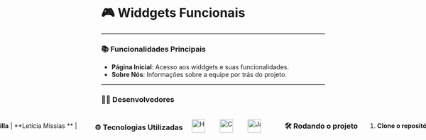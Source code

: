 # 🎮 Widdgets Funcionais

---

### 📚 Funcionalidades Principais

 - **Página Inicial**: Acesso aos widdgets e suas funcionalidades.
 - **Sobre Nós**: Informações sobre a equipe por trás do projeto.

---

### 👨‍💻 Desenvolvedores


<div  style="display: flex; justify-content: center;">
  <section style="display: flex; justify-content: center; align-items: center; gap: 20px; white-space: nowrap;">

| [![Sara](https://github.com/saraaa321.png?size=70)](https://github.com/saraaa123) |  | [![Wuallan](https://github.com/WualanDAvilla.png?size=70)](https://github.com/WuallanDAvilla) |  | [![Sara](https://github.com/saraaa321.png?size=70)](https://github.com/saraaa123) |  

| **Sara Cotrim** | **Wuallan DA'villa** | **Letícia Missias ** | 


---

### ⚙️ Tecnologias Utilizadas

<img align="left" alt="HTML" title="HTML" width="30px" style="padding-right: 10px;" src="https://cdn.jsdelivr.net/gh/devicons/devicon@latest/icons/html5/html5-original.svg" />
<img align="left" alt="CSS" title="CSS" width="30px" style="padding-right: 10px;" src="https://cdn.jsdelivr.net/gh/devicons/devicon@latest/icons/css3/css3-original.svg" />
<img align="left" alt="JavaScript" title="JavaScript" width="30px" style="padding-right: 10px;" src="https://cdn.jsdelivr.net/gh/devicons/devicon@latest/icons/javascript/javascript-original.svg" />

---

### 🛠️ Rodando o projeto

1. **Clone o repositório**

```bash
git clone https://github.com/SeuUsuario/GabaritaMente.git
cd GabaritaMente
